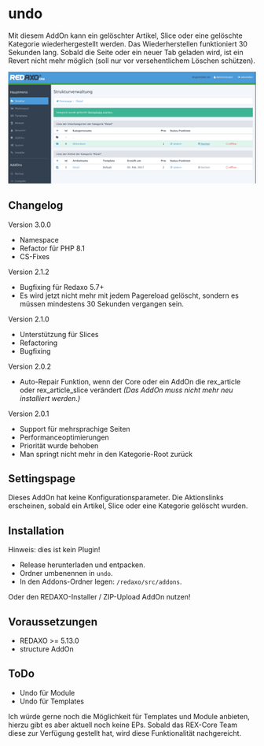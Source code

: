 # undo
Mit diesem AddOn kann ein gelöschter Artikel, Slice oder eine gelöschte Kategorie wiederhergestellt werden. Das Wiederherstellen funktioniert 30 Sekunden lang. Sobald die Seite oder ein neuer Tab geladen wird, ist ein Revert nicht mehr möglich (soll nur vor versehentlichem Löschen schützen).

![Screenshot](https://raw.githubusercontent.com/FriendsOfREDAXO/undo/assets/screenshot.png)

Changelog
------------

Version 3.0.0
* Namespace
* Refactor für PHP 8.1
* CS-Fixes

Version 2.1.2
* Bugfixing für Redaxo 5.7+
* Es wird jetzt nicht mehr mit jedem Pagereload gelöscht, sondern es müssen mindestens 30 Sekunden vergangen sein.

Version 2.1.0
* Unterstützung für Slices
* Refactoring
* Bugfixing

Version 2.0.2
* Auto-Repair Funktion, wenn der Core oder ein AddOn die rex_article oder rex_article_slice verändert _(Das AddOn muss nicht mehr neu installiert werden.)_

Version 2.0.1
* Support für mehrsprachige Seiten
* Performanceoptimierungen
* Priorität wurde behoben
* Man springt nicht mehr in den Kategorie-Root zurück

Settingspage
------------
Dieses AddOn hat keine Konfigurationsparameter. Die Aktionslinks erscheinen, sobald ein Artikel, Slice oder eine Kategorie gelöscht wurden.

Installation
------------
Hinweis: dies ist kein Plugin!

* Release herunterladen und entpacken.
* Ordner umbenennen in `undo`.
* In den Addons-Ordner legen: `/redaxo/src/addons`.

Oder den REDAXO-Installer / ZIP-Upload AddOn nutzen!

Voraussetzungen
------------

* REDAXO >= 5.13.0
* structure AddOn

ToDo
-----
* Undo für Module
* Undo für Templates

Ich würde gerne noch die Möglichkeit für Templates und Module anbieten, hierzu gibt es aber aktuell noch keine EPs. Sobald das REX-Core Team diese zur Verfügung gestellt hat, wird diese Funktionalität nachgereicht.
